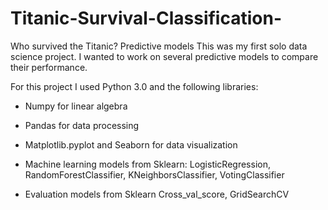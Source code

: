 # Titanic-Survival-Classification-
Who survived the Titanic? Predictive models
This was my first solo data science project. I wanted to work on several predictive models to compare their performance. 

For this project I used Python 3.0 and the following libraries:
- Numpy for linear algebra
- Pandas for data processing

- Matplotlib.pyplot and Seaborn for data visualization

- Machine learning models from Sklearn:
LogisticRegression, RandomForestClassifier, KNeighborsClassifier, VotingClassifier 

- Evaluation models from Sklearn
Cross_val_score, GridSearchCV
